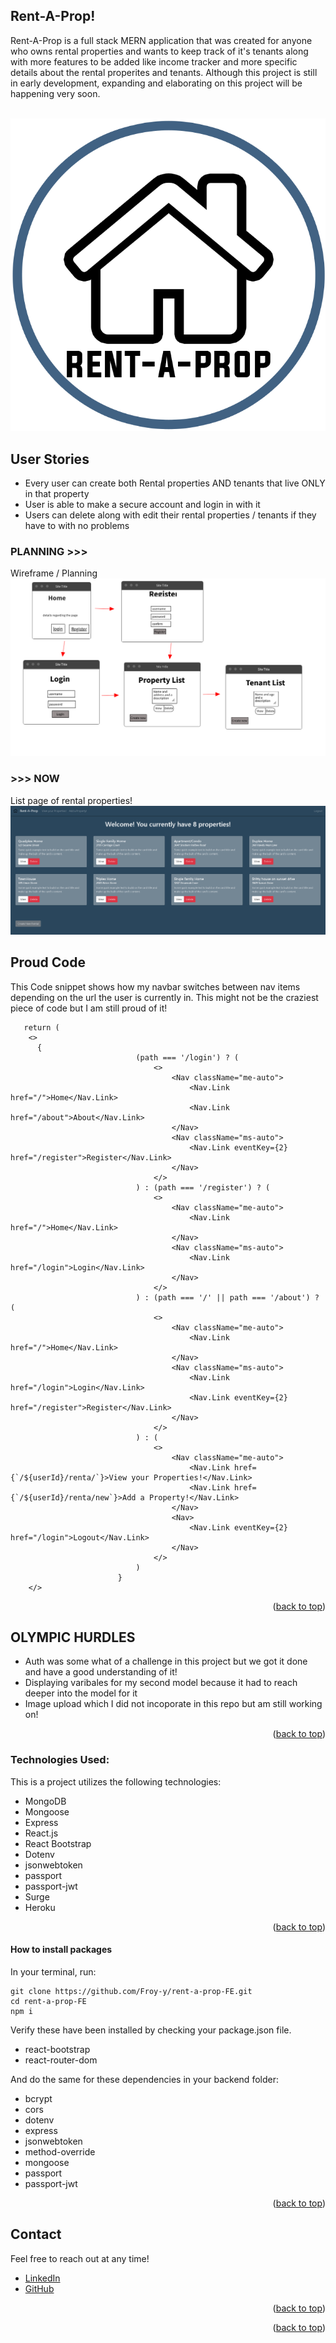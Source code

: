 ## Rent-A-Prop!

Rent-A-Prop is a full stack MERN application that was created for anyone who owns rental properties and wants to keep track of it's tenants along with more features to be added like income tracker and more specific details about the rental properites and tenants. Although this project is still in early development, expanding and elaborating on this project will be happening very soon.

<!-- PROJECT LOGO -->
<br />
<div align="center" id="top">
    <img src="/src/components/Presentational/images/logo.png" alt="Logo">
</div>

## User Stories

- Every user can create both Rental properties AND tenants that live ONLY in that property
- User is able to make a secure account and login in with it
- Users can delete along with edit their rental properties / tenants if they have to with no problems

### PLANNING >>>

Wireframe / Planning
![Rent-A-Prop WireFrame](./src/components/Presentational/images/wirefram-rent.png)

### >>> NOW

List page of rental properties!
![Rent-A-Prop Home Page](./src/components/Presentational/images/renta-listpage.png)

<!-- Proud Code -->

## Proud Code
This Code snippet shows how my navbar switches between nav items depending on the url the user is currently in. This might not be the craziest piece of code but I am still proud of it!

```
   return (
    <>
      {
                            (path === '/login') ? (
                                <>
                                    <Nav className="me-auto">
                                        <Nav.Link href="/">Home</Nav.Link>
                                        <Nav.Link href="/about">About</Nav.Link>
                                    </Nav>
                                    <Nav className="ms-auto">
                                        <Nav.Link eventKey={2} href="/register">Register</Nav.Link>
                                    </Nav>
                                </>
                            ) : (path === '/register') ? (
                                <>
                                    <Nav className="me-auto">
                                        <Nav.Link href="/">Home</Nav.Link>
                                    </Nav>
                                    <Nav className="ms-auto">
                                        <Nav.Link href="/login">Login</Nav.Link>
                                    </Nav>
                                </>
                            ) : (path === '/' || path === '/about') ? (
                                <>
                                    <Nav className="me-auto">
                                        <Nav.Link href="/">Home</Nav.Link>
                                    </Nav>
                                    <Nav className="ms-auto">
                                        <Nav.Link href="/login">Login</Nav.Link>
                                        <Nav.Link eventKey={2} href="/register">Register</Nav.Link>
                                    </Nav>
                                </>
                            ) : (
                                <>
                                    <Nav className="me-auto">
                                        <Nav.Link href={`/${userId}/renta/`}>View your Properties!</Nav.Link>
                                        <Nav.Link href={`/${userId}/renta/new`}>Add a Property!</Nav.Link>
                                    </Nav>
                                    <Nav>
                                        <Nav.Link eventKey={2} href="/login">Logout</Nav.Link>
                                    </Nav>
                                </>
                            )
                        }
    </>
```
<p align="right">(<a href="#top">back to top</a>)</p>

<!-- ROADMAP -->

## OLYMPIC HURDLES

- Auth was some what of a challenge in this project but we got it done and have a good understanding of it!
- Displaying varibales for my second model because it had to reach deeper into the model for it
- Image upload which I did not incoporate in this repo but am still working on!

<p align="right">(<a href="#top">back to top</a>)</p>

<!-- Technologies Used -->

### Technologies Used:

This is a project utilizes the following technologies:

- MongoDB
- Mongoose
- Express
- React.js
- React Bootstrap
- Dotenv
- jsonwebtoken
- passport
- passport-jwt
- Surge
- Heroku

<p align="right">(<a href="#top">back to top</a>)</p>

#### How to install packages

In your terminal, run:

```
git clone https://github.com/Froy-y/rent-a-prop-FE.git
cd rent-a-prop-FE
npm i
```

Verify these have been installed by checking your package.json file.

- react-bootstrap
- react-router-dom

And do the same for these dependencies in your backend folder:

- bcrypt
- cors
- dotenv
- express
- jsonwebtoken
- method-override
- mongoose
- passport
- passport-jwt

<p align="right">(<a href="#top">back to top</a>)</p>

<!-- CONTACT -->

## Contact

Feel free to reach out at any time!

- [LinkedIn](https://www.https://www.linkedin.com/in/froy-/)
- [GitHub](https://https://github.com/Froy-y)

<p align="right">(<a href="#top">back to top</a>)</p>

<p align="right">(<a href="#top">back to top</a>)</p>
